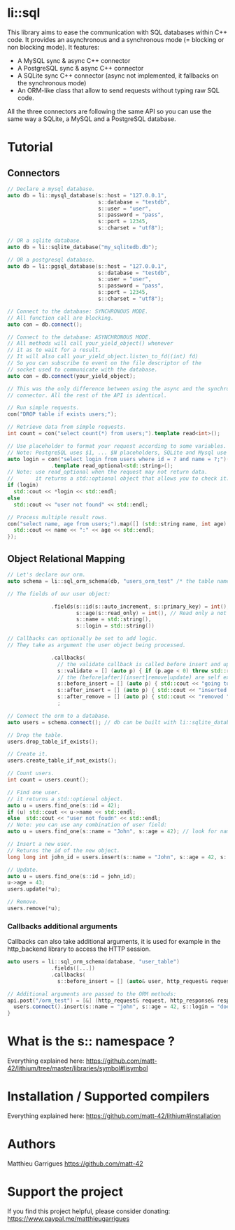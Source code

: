 li::sql
================================

This library aims to ease the communication with SQL databases within C++ code.
It provides an asynchronous and a synchronous mode (= blocking or non blocking mode).
It features:
  - A MySQL sync & async C++ connector
  - A PostgreSQL sync & async C++ connector
  - A SQLite sync C++ connector (async not implemented, it fallbacks on the synchronous mode)
  - An ORM-like class that allow to send requests without typing raw SQL code.

All the three connectors are following the same API so you can use the same way
a SQLite, a MySQL and a PostgreSQL database.

# Tutorial

## Connectors

```c++
// Declare a mysql database.
auto db = li::mysql_database(s::host = "127.0.0.1",
                             s::database = "testdb",
                             s::user = "user",
                             s::password = "pass",
                             s::port = 12345,
                             s::charset = "utf8");

// OR a sqlite database.
auto db = li::sqlite_database("my_sqlitedb.db");

// OR a postgresql database.
auto db = li::pgsql_database(s::host = "127.0.0.1",
                             s::database = "testdb",
                             s::user = "user",
                             s::password = "pass",
                             s::port = 12345,
                             s::charset = "utf8");

// Connect to the database: SYNCHRONOUS MODE.
// All function call are blocking.
auto con = db.connect();

// Connect to the database: ASYNCHRONOUS MODE.
// All methods will call your_yield_object() whenever
// it as to wait for a result.
// It will also call your_yield_object.listen_to_fd((int) fd)
// So you can subscribe to event on the file descriptor of the
// socket used to communicate with the database.
auto con = db.connect(your_yield_object);

// This was the only difference between using the async and the synchronous
// connector. All the rest of the API is identical.

// Run simple requests.
con("DROP table if exists users;");

// Retrieve data from simple requests.
int count = con("select count(*) from users;").template read<int>();

// Use placeholder to format your request according to some variables.
// Note: PostgreSQL uses $1, ... $N placeholders, SQLite and Mysql use ?.
auto login = con("select login from users where id = ? and name = ?;")(42, "John")
              .template read_optional<std::string>();
// Note: use read_optional when the request may not return data.
//       it returns a std::optional object that allows you to check it:
if (login)
  std::cout << *login << std::endl;
else  
  std::cout << "user not found" << std::endl;

// Process multiple result rows.
con("select name, age from users;").map([] (std::string name, int age) {
  std::cout << name << ":" << age << std::endl;
});
```

## Object Relational Mapping

```c++
// Let's declare our orm.
auto schema = li::sql_orm_schema(db, "users_orm_test" /* the table name in the SQL db*/)

// The fields of our user object:

              .fields(s::id(s::auto_increment, s::primary_key) = int(),
                      s::age(s::read_only) = int(), // Read only a not included in the update requests.
                      s::name = std::string(),
                      s::login = std::string())

// Callbacks can optionally be set to add logic.
// They take as argument the user object being processed.

              .callbacks(
                // the validate callback is called before insert and update.
                s::validate = [] (auto p) { if (p.age < 0) throw std::runtime_error("invalid age"); },
                // the (before|after)(insert|remove|update) are self explanatory.
                s::before_insert = [] (auto p) { std::cout << "going to insert " << json_encode(p) << std::endl; },
                s::after_insert = [] (auto p) { std::cout << "inserted " << json_encode(p) << std::endl; },
                s::after_remove = [] (auto p) { std::cout << "removed " << json_encode(p) << std::endl;})
                ;

// Connect the orm to a database.
auto users = schema.connect(); // db can be built with li::sqlite_database or li::mysql_database

// Drop the table.
users.drop_table_if_exists();

// Create it.
users.create_table_if_not_exists();

// Count users.
int count = users.count();

// Find one user.
// it returns a std::optional object.
auto u = users.find_one(s::id = 42);
if (u) std::cout << u->name << std::endl;
else  std::cout << "user not foudn" << std::endl;
// Note: you can use any combination of user field:
auto u = users.find_one(s::name = "John", s::age = 42); // look for name == John and age == 42;

// Insert a new user.
// Returns the id of the new object.
long long int john_id = users.insert(s::name = "John", s::age = 42, s::login = "lol");

// Update.
auto u = users.find_one(s::id = john_id);
u->age = 43;
users.update(*u);

// Remove.
users.remove(*u);
```

### Callbacks additional arguments

Callbacks can also take additional arguments, it is used for example in the http_backend library to
access the HTTP session.

```c++
auto users = li::sql_orm_schema(database, "user_table")
              .fields([...])
              .callbacks(
                s::before_insert = [] (auto& user, http_request& request) { ... });

// Additional arguments are passed to the ORM methods:
api.post("/orm_test") = [&] (http_request& request, http_response& response) {
  users.connect().insert(s::name = "john", s::age = 42, s::login = "doe", request);
}
```

# What is the s:: namespace ?

Everything explained here: https://github.com/matt-42/lithium/tree/master/libraries/symbol#lisymbol

# Installation / Supported compilers

Everything explained here: https://github.com/matt-42/lithium#installation

# Authors

Matthieu Garrigues https://github.com/matt-42

# Support the project

If you find this project helpful, please consider donating:
https://www.paypal.me/matthieugarrigues
